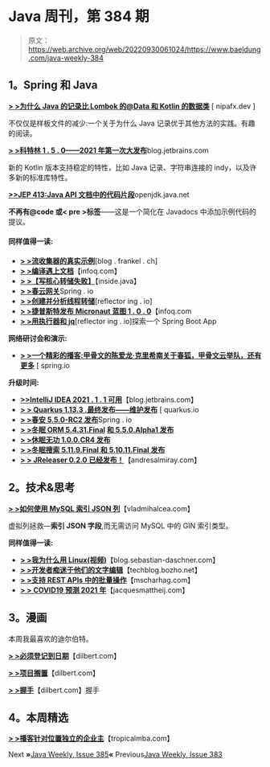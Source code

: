 # Java 周刊，第 384 期

> 原文：<https://web.archive.org/web/20220930061024/https://www.baeldung.com/java-weekly-384>

## **1。Spring 和 Java**

[**> >为什么 Java 的记录比 Lombok 的@Data 和 Kotlin 的数据类**](https://web.archive.org/web/20220628153004/https://nipafx.dev/java-record-semantics/) [ nipafx.dev ]

不仅仅是样板文件的减少:一个关于为什么 Java 记录优于其他方法的实践。有趣的阅读。

[**> >科特林 1 . 5 . 0——2021 年第一次大发布**](https://web.archive.org/web/20220628153004/https://blog.jetbrains.com/kotlin/2021/05/kotlin-1-5-0-released/)blog.jetbrains.com

新的 Kotlin 版本支持稳定的特性，比如 Java 记录、字符串连接的 indy，以及许多新的标准库特性。

[**>>JEP 413:Java API 文档中的代码片段**](https://web.archive.org/web/20220628153004/https://openjdk.java.net/jeps/413)openjdk.java.net

**不再有@code 或< pre >标签**——这是一个简化在 Javadocs 中添加示例代码的提议。

#### **同样值得一读:**

*   [**> >流收集器的真实示例**](https://web.archive.org/web/20220628153004/https://blog.frankel.ch/real-world-stream-collector/)[blog . frankel . ch]
*   [**> >编译遇上文档**](https://web.archive.org/web/20220628153004/https://www.infoq.com/news/2021/05/compilation-documentation/)【infoq.com】
*   [**> >【写核心转储失败】**](https://web.archive.org/web/20220628153004/https://inside.java/2021/04/30/failed-writing-core-dump/)【inside.java】
*   [**> >春云网关**](https://web.archive.org/web/20220628153004/https://spring.io/blog/2021/05/04/spring-cloud-gateway-for-kubernetes)Spring . io
*   [**> >创建并分析线程转储**](https://web.archive.org/web/20220628153004/https://reflectoring.io/analyzing-thread-dumps/)[reflector ing . io]
*   [**> >捷普斯特发布 Micronaut 蓝图 1 . 0 . 0**](https://web.archive.org/web/20220628153004/https://www.infoq.com/news/2021/05/jhipster-micronaut-blueprint)【infoq.com
*   [**> >用执行器和 jq**](https://web.archive.org/web/20220628153004/https://reflectoring.io/exploring-a-spring-boot-app-with-actuator-and-jq/)[reflector ing . io]探索一个 Spring Boot App

**网络研讨会和演示:**

*   [**> >一个精彩的播客:甲骨文的陈爱龙·克里希南关于春狐，甲骨文云举队，还有更多**](https://web.archive.org/web/20220628153004/https://spring.io/blog/2021/04/29/a-bootiful-podcast-oracle-s-dilip-krishnan-about-spring-fox-the-oracle-cloud-lift-team-and-more) [ spring.io

**升级时间:**

*   [**>>IntelliJ IDEA 2021 . 1 . 1 可用**](https://web.archive.org/web/20220628153004/https://blog.jetbrains.com/idea/2021/04/intellij-idea-2021-1-1/)【blog.jetbrains.com】
*   [**> > Quarkus 1.13.3 .最终发布——维护发布**](https://web.archive.org/web/20220628153004/https://quarkus.io/blog/quarkus-1-13-3-final-released/) [ quarkus.io
*   [**> >春安 5.5.0-RC2 发布**](https://web.archive.org/web/20220628153004/https://spring.io/blog/2021/05/03/spring-security-5-5-0-rc2-released)Spring . io
*   **[> >冬眠 ORM 5.4.31.Final](https://web.archive.org/web/20220628153004/https://in.relation.to/2021/04/30/hibernate-orm-5431-final-release/) [和 5.5.0.Alpha1 发布](https://web.archive.org/web/20220628153004/https://in.relation.to/2021/04/30/hibernate-orm-550-alpha1-release/)**
*   [**> >休眠无功 1.0.0.CR4 发布**](https://web.archive.org/web/20220628153004/https://in.relation.to/2021/04/30/hibernate-reactive-1_0_0_CR4/)
*   [**> >冬眠搜索 5.11.9.Final 和 5.10.11.Final 发布**](https://web.archive.org/web/20220628153004/https://in.relation.to/2021/05/06/hibernate-search-5-11-9-and-5-10-11/)
*   [**> > JReleaser 0.2.0 已经发布！**](https://web.archive.org/web/20220628153004/https://andresalmiray.com/jreleaser-0-2-0-has-been-released/)【andresalmiray.com】

## **2。技术&思考**

[**> >如何使用 MySQL 索引 JSON 列**](https://web.archive.org/web/20220628153004/https://vladmihalcea.com/index-json-columns-mysql/)【vladmihalcea.com】

虚拟列拯救—**索引 JSON 字段**,而无需访问 MySQL 中的 GIN 索引类型。

**同样值得一读:**

*   [**> >我为什么用 Linux(视频)**](https://web.archive.org/web/20220628153004/https://blog.sebastian-daschner.com/entries/why-im-using-linux)【blog.sebastian-daschner.com】
*   [**> >开发者痴迷于他们的文字编辑**](https://web.archive.org/web/20220628153004/https://techblog.bozho.net/developers-are-obsessed-with-their-text-editors/)【techblog.bozho.net】
*   [**> >支持 REST APIs 中的批量操作**](https://web.archive.org/web/20220628153004/https://www.mscharhag.com/api-design/bulk-and-batch-operations)【mscharhag.com】
*   [**> > COVID19 预测 2021 年**](https://web.archive.org/web/20220628153004/https://jacquesmattheij.com/covid19-predictions-for-2021/)【jacquesmattheij.com】

## **3。漫画**

本周我最喜欢的迪尔伯特。

[**> >必须登记到日期**](https://web.archive.org/web/20220628153004/https://dilbert.com/strip/2021-05-01)【dilbert.com】

[**> >项目搁置**](https://web.archive.org/web/20220628153004/https://dilbert.com/strip/2021-04-30)【dilbert.com】

[**> >握手**](https://web.archive.org/web/20220628153004/https://dilbert.com/strip/2021-04-29)【dilbert.com】握手

## **4。本周精选**

**[> >播客针对位置独立的企业主](https://web.archive.org/web/20220628153004/https://www.tropicalmba.com/podcasts/)**【tropicalmba.com】

Next **»**[Java Weekly, Issue 385](/web/20220628153004/https://www.baeldung.com/java-weekly-385)**«** Previous[Java Weekly, Issue 383](/web/20220628153004/https://www.baeldung.com/java-weekly-383)